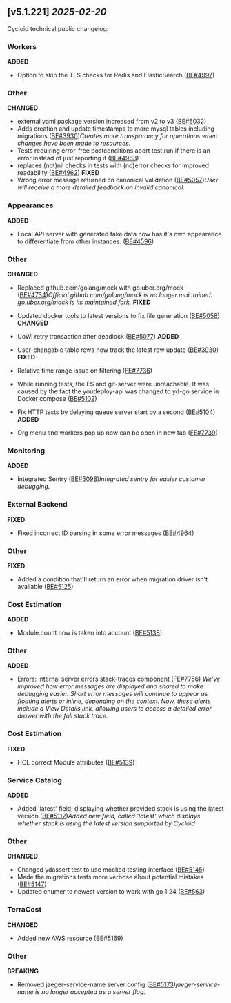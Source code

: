 ## [v5.1.221] _2025-02-20_

Cycloid technical public changelog:

### Workers
**ADDED**
- Option to skip the TLS checks for Redis and ElasticSearch ([BE#4997])
### Other
**CHANGED**
- external yaml package version increased from v2 to v3 ([BE#5032])
- Adds creation and update timestamps to more mysql tables including migrations ([BE#3930])*Creates more transparancy for operations when changes have been made to resources.*
- Tests requiring error-free postconditions abort test run if there is an error instead of just reporting it ([BE#4963])
- replaces (not)nil checks in tests with (no)error checks for improved readability ([BE#4962])
**FIXED**
- Wrong error message returned on canonical validation ([BE#5057])*User will receive a more detailed feedback on invalid canonical.*
### Appearances
**ADDED**
- Local API server with generated fake data now has it's own appearance to differentiate from other instances. ([BE#4596])
### Other
**CHANGED**
- Replaced github.com/golang/mock with go.uber.org/mock ([BE#4734])*Official github.com/golang/mock is no longer maintained. go.uber.org/mock is its maintained fork.*
**FIXED**
- Updated docker tools to latest versions to fix file generation ([BE#5058])
**CHANGED**
- UoW: retry transaction after deadlock ([BE#5077])
**ADDED**
- User-changable table rows now track the latest row update ([BE#3930])
**FIXED**
- Relative time range issue on filtering ([FE#7736])

- While running tests, the ES and git-server were unreachable. It was caused by the fact the youdeploy-api was changed to yd-go service in Docker compose ([BE#5102])
- Fix HTTP tests by delaying queue server start by a second ([BE#5104])
**ADDED**
- Org menu and workers pop up now can be open in new tab ([FE#7739])

### Monitoring
**ADDED**
- Integrated Sentry ([BE#5098])*Integrated sentry for easier customer debugging.*
### External Backend
**FIXED**
- Fixed incorrect ID parsing in some error messages ([BE#4964])
### Other
**FIXED**
- Added a condition that'll return an error when migration driver isn't available ([BE#5125])
### Cost Estimation
**ADDED**
- Module.count now is taken into account ([BE#5138])
### Other
**ADDED**
- Errors: Internal server errors stack-traces component ([FE#7756])
*We've improved how error messages are displayed and shared to make debugging easier. Short error messages will continue to appear as floating alerts or inline, depending on the context. Now, these alerts include a View Details link, allowing users to access a detailed error drawer with the full stack trace.*
### Cost Estimation
**FIXED**
- HCL correct Module attributes ([BE#5139])
### Service Catalog
**ADDED**
- Added 'latest' field, displaying whether provided stack is using the latest version ([BE#5112])*Added new field, called 'latest' which displays whether stack is using the latest version supported by Cycloid*
### Other
**CHANGED**
- Changed ydassert test to use mocked testing interface ([BE#5145])
- Made the migrations tests more verbose about potential mistakes ([BE#5147])
- Updated enumer to newest version to work with go 1.24 ([BE#563])
### TerraCost
**CHANGED**
- Added new AWS resource ([BE#5169])
### Other
**BREAKING**
- Removed jaeger-service-name server config ([BE#5173])*jaeger-service-name is no longer accepted as a server flag.*

[BE#4997]: https://github.com/cycloidio/youdeploy-http-api/pull/4997
[BE#5032]: https://github.com/cycloidio/youdeploy-http-api/pull/5032
[BE#3930]: https://github.com/cycloidio/youdeploy-http-api/pull/3930
[BE#4963]: https://github.com/cycloidio/youdeploy-http-api/pull/4963
[BE#4962]: https://github.com/cycloidio/youdeploy-http-api/pull/4962
[BE#5057]: https://github.com/cycloidio/youdeploy-http-api/pull/5057
[BE#4596]: https://github.com/cycloidio/youdeploy-http-api/pull/4596
[BE#4734]: https://github.com/cycloidio/youdeploy-http-api/pull/4734
[BE#5058]: https://github.com/cycloidio/youdeploy-http-api/pull/5058
[BE#5077]: https://github.com/cycloidio/youdeploy-http-api/pull/5077
[BE#3930]: https://github.com/cycloidio/youdeploy-http-api/pull/3930
[FE#7736]: https://github.com/cycloidio/youdeploy-frontend-web/pull/7736
[BE#5102]: https://github.com/cycloidio/youdeploy-http-api/pull/5102
[BE#5104]: https://github.com/cycloidio/youdeploy-http-api/pull/5104
[FE#7739]: https://github.com/cycloidio/youdeploy-frontend-web/pull/7739
[BE#5098]: https://github.com/cycloidio/youdeploy-http-api/pull/5098
[BE#4964]: https://github.com/cycloidio/youdeploy-http-api/pull/4964
[BE#5125]: https://github.com/cycloidio/youdeploy-http-api/pull/5125
[BE#5138]: https://github.com/cycloidio/youdeploy-http-api/pull/5138
[FE#7756]: https://github.com/cycloidio/youdeploy-frontend-web/pull/7756
[BE#5139]: https://github.com/cycloidio/youdeploy-http-api/pull/5139
[BE#5112]: https://github.com/cycloidio/youdeploy-http-api/pull/5112
[BE#5145]: https://github.com/cycloidio/youdeploy-http-api/pull/5145
[BE#5147]: https://github.com/cycloidio/youdeploy-http-api/pull/5147
[BE#563]: https://github.com/cycloidio/youdeploy-http-api/pull/563
[BE#5169]: https://github.com/cycloidio/youdeploy-http-api/pull/5169
[BE#5173]: https://github.com/cycloidio/youdeploy-http-api/pull/5173

